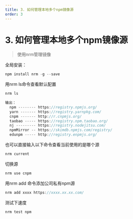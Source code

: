 ```yaml
---
title: 3. 如何管理本地多个npm镜像源
order: 3
---
```


# 3. 如何管理本地多个npm镜像源

> 使用nrm管理镜像

全局安装：

```javascript
npm install nrm -g --save
```
用nrm ls命令查看默认配置
```javascript
nrm ls
 
输出：
  npm -------- https://registry.npmjs.org/
  yarn ------- https://registry.yarnpkg.com/
  cnpm ------- http://r.cnpmjs.org/
  taobao ----- https://registry.npm.taobao.org/
  nj --------- https://registry.nodejitsu.com/
  npmMirror -- https://skimdb.npmjs.com/registry/
  edunpm ----- http://registry.enpmjs.org/
```
也可以直接输入以下命令查看当前使用的是哪个源
```javascript
nrm current
```

切换源
```javascript
nrm use cnpm
```

用nrm add 命令添加公司私有npm源
```javascript
nrm add xxxx https://xxxx.xx.xx.com/
```
测试下速度

```javascript
nrm test npm
```
